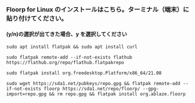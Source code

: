 ### Floorp for Linux のインストールはこちら。ターミナル（端末）に貼り付けてください。

#### (y/n)の選択が出てきた場合、y を選択してください


```sudo apt install flatpak && sudo apt install curl```

```sudo flatpak remote-add --if-not-exists flathub https://flathub.org/repo/flathub.flatpakrepo```

```sudo flatpak install org.freedesktop.Platform/x86_64/21.08```

```sudo wget https://sda1.net/pubkeys/repo.gpg && flatpak remote-add --if-not-exists floorp https://sda1.net/repo/floorp/ --gpg-import=repo.gpg && rm repo.gpg && flatpak install org.ablaze.floorp```
